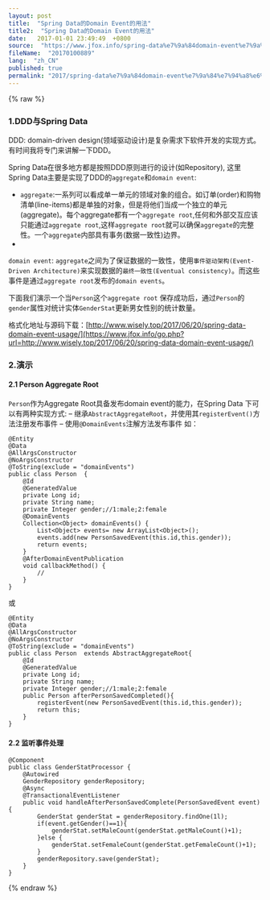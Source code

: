 ```yaml
---
layout: post
title:  "Spring Data的Domain Event的用法"
title2:  "Spring Data的Domain Event的用法"
date:   2017-01-01 23:49:49  +0800
source:  "https://www.jfox.info/spring-data%e7%9a%84domain-event%e7%9a%84%e7%94%a8%e6%b3%95.html"
fileName:  "20170100889"
lang:  "zh_CN"
published: true
permalink: "2017/spring-data%e7%9a%84domain-event%e7%9a%84%e7%94%a8%e6%b3%95.html"
---
```

{% raw %}
### 1.DDD与Spring Data

DDD: domain-driven design(领域驱动设计)是复杂需求下软件开发的实现方式。有时间我将专门来讲解一下DDD。

Spring Data在很多地方都是按照DDD原则进行的设计(如Repository), 这里Spring Data主要是实现了DDD的`aggregate`和`domain event`:

- `aggregate`:一系列可以看成单一单元的领域对象的组合。如订单(order)和购物清单(line-items)都是单独的对象，但是将他们当成一个独立的单元(aggregate)。每个aggregate都有一个`aggregate root`,任何和外部交互应该只能通过`aggregate root`,这样`aggregate root`就可以确保`aggregate`的完整性。一个`aggregate`内部具有事务(数据一致性)边界。 
- 
`domain event`: `aggregate`之间为了保证数据的一致性，使用`事件驱动架构(Event-Driven Architecture)`来实现数据的`最终一致性(Eventual consistency)`。而这些事件是通过`aggregate root`发布的`domain events`。

下面我们演示一个当`Person`这个`aggregate root` 保存成功后，通过`Person`的`gender`属性对统计实体`GenderStat`更新男女性别的统计数量。

格式化地址与源码下载：[http://www.wisely.top/2017/06/20/spring-data-domain-event-usage/](https://www.jfox.info/go.php?url=http://www.wisely.top/2017/06/20/spring-data-domain-event-usage/)

### 2.演示

#### 2.1 Person Aggregate Root

`Person`作为Aggregate Root具备发布domain event的能力，在Spring Data 下可以有两种实现方式:
– 继承`AbstractAggregateRoot`，并使用其`registerEvent()`方法注册发布事件
– 使用`@DomainEvents`注解方法发布事件
如：

    @Entity
    @Data
    @AllArgsConstructor
    @NoArgsConstructor
    @ToString(exclude = "domainEvents")
    public class Person  {
        @Id
        @GeneratedValue
        private Long id;
        private String name;
        private Integer gender;//1:male;2:female
        @DomainEvents
        Collection<Object> domainEvents() {
            List<Object> events= new ArrayList<Object>();
            events.add(new PersonSavedEvent(this.id,this.gender));
            return events;
        }
        @AfterDomainEventPublication
        void callbackMethod() {
            //
        }
    }
    

或

    @Entity
    @Data
    @AllArgsConstructor
    @NoArgsConstructor
    @ToString(exclude = "domainEvents")
    public class Person  extends AbstractAggregateRoot{
        @Id
        @GeneratedValue
        private Long id;
        private String name;
        private Integer gender;//1:male;2:female
        public Person afterPersonSavedCompleted(){
            registerEvent(new PersonSavedEvent(this.id,this.gender));
            return this;
        }
    }
    

#### 2.2 监听事件处理

    @Component
    public class GenderStatProcessor {
        @Autowired
        GenderRepository genderRepository;
        @Async
        @TransactionalEventListener
        public void handleAfterPersonSavedComplete(PersonSavedEvent event){
            GenderStat genderStat = genderRepository.findOne(1l);
            if(event.getGender()==1){
                genderStat.setMaleCount(genderStat.getMaleCount()+1);
            }else {
                genderStat.setFemaleCount(genderStat.getFemaleCount()+1);
            }
            genderRepository.save(genderStat);
        }
    }
{% endraw %}